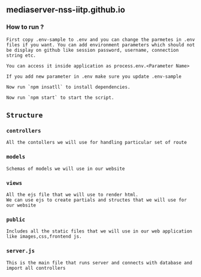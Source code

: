## mediaserver-nss-iitp.github.io

### How to run ?
```
First copy .env-sample to .env and you can change the parmetes in .env files if you want. You can add environment parameters which should not be display on github like session password, username, connection string etc.
```
```
You can access it inside application as process.env.<Parameter Name>
```
```
If you add new parameter in .env make sure you update .env-sample
```
```
Now run `npm insatll` to install dependencies.
```
```
Now run `npm start` to start the script.
```

## `Structure`

### `controllers`
```
All the contollers we will use for handling particular set of route
```
### `models`
```
Schemas of models we will use in our website
```
### `views`
```
All the ejs file that we will use to render html.
We can use ejs to create partials and structes that we will use for our website
```
### `public`
```
Includes all the static files that we will use in our web application like images,css,frontend js.
```
### `server.js`
```
This is the main file that runs server and connects with database and import all controllers
```
